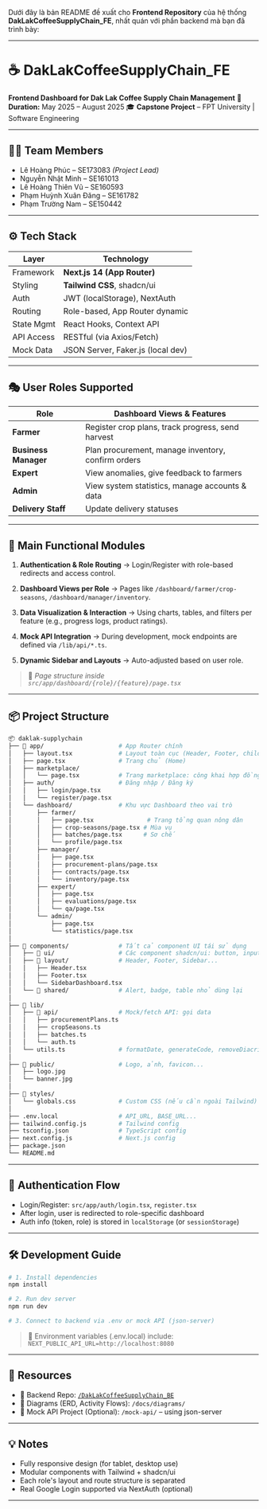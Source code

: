 Dưới đây là bản README đề xuất cho **Frontend Repository** của hệ thống **DakLakCoffeeSupplyChain\_FE**, nhất quán với phần backend mà bạn đã trình bày:

---

# ☕ DakLakCoffeeSupplyChain\_FE

**Frontend Dashboard for Dak Lak Coffee Supply Chain Management**
📅 **Duration:** May 2025 – August 2025
🎓 **Capstone Project** – FPT University | Software Engineering

---

## 🧑‍💻 Team Members

* Lê Hoàng Phúc – SE173083 *(Project Lead)*
* Nguyễn Nhật Minh – SE161013
* Lê Hoàng Thiên Vũ – SE160593
* Phạm Huỳnh Xuân Đăng – SE161782
* Phạm Trường Nam – SE150442

---

## ⚙️ Tech Stack

| Layer      | Technology                        |
| ---------- | --------------------------------- |
| Framework  | **Next.js 14 (App Router)**       |
| Styling    | **Tailwind CSS**, shadcn/ui       |
| Auth       | JWT (localStorage), NextAuth      |
| Routing    | Role-based, App Router dynamic    |
| State Mgmt | React Hooks, Context API          |
| API Access | RESTful (via Axios/Fetch)         |
| Mock Data  | JSON Server, Faker.js (local dev) |

---

## 🎭 User Roles Supported

| Role                 | Dashboard Views & Features                         |
| -------------------- | -------------------------------------------------- |
| **Farmer**           | Register crop plans, track progress, send harvest  |
| **Business Manager** | Plan procurement, manage inventory, confirm orders |
| **Expert**           | View anomalies, give feedback to farmers           |
| **Admin**            | View system statistics, manage accounts & data     |
| **Delivery Staff**   | Update delivery statuses                           |

---

## 🧩 Main Functional Modules

1. **Authentication & Role Routing**
   → Login/Register with role-based redirects and access control.

2. **Dashboard Views per Role**
   → Pages like `/dashboard/farmer/crop-seasons`, `/dashboard/manager/inventory`.

3. **Data Visualization & Interaction**
   → Using charts, tables, and filters per feature (e.g., progress logs, product ratings).

4. **Mock API Integration**
   → During development, mock endpoints are defined via `/lib/api/*.ts`.

5. **Dynamic Sidebar and Layouts**
   → Auto-adjusted based on user role.

> 📁 *Page structure inside `src/app/dashboard/{role}/{feature}/page.tsx`*

---

## 📦 Project Structure

```bash
📦 daklak-supplychain
├── 📁 app/                     # App Router chính
│   ├── layout.tsx             # Layout toàn cục (Header, Footer, children)
│   ├── page.tsx               # Trang chủ (Home)
│   ├── marketplace/
│   │   └── page.tsx           # Trang marketplace: công khai hợp đồng thu mua
│   ├── auth/                  # Đăng nhập / Đăng ký
│   │   ├── login/page.tsx
│   │   └── register/page.tsx
│   └── dashboard/             # Khu vực Dashboard theo vai trò
│       ├── farmer/
│       │   ├── page.tsx               # Trang tổng quan nông dân
│       │   ├── crop-seasons/page.tsx # Mùa vụ
│       │   ├── batches/page.tsx      # Sơ chế
│       │   └── profile/page.tsx
│       ├── manager/
│       │   ├── page.tsx
│       │   ├── procurement-plans/page.tsx
│       │   ├── contracts/page.tsx
│       │   └── inventory/page.tsx
│       ├── expert/
│       │   ├── page.tsx
│       │   ├── evaluations/page.tsx
│       │   └── qa/page.tsx
│       └── admin/
│           ├── page.tsx
│           └── statistics/page.tsx
│
├── 📁 components/              # Tất cả component UI tái sử dụng
│   ├── 📁 ui/                  # Các component shadcn/ui: button, input...
│   ├── 📁 layout/              # Header, Footer, Sidebar...
│   │   ├── Header.tsx
│   │   ├── Footer.tsx
│   │   └── SidebarDashboard.tsx
│   └── 📁 shared/              # Alert, badge, table nhỏ dùng lại
│
├── 📁 lib/
│   ├── 📁 api/                 # Mock/fetch API: gọi data
│   │   ├── procurementPlans.ts
│   │   ├── cropSeasons.ts
│   │   ├── batches.ts
│   │   └── auth.ts
│   └── utils.ts               # formatDate, generateCode, removeDiacritics,...
│
├── 📁 public/                  # Logo, ảnh, favicon...
│   ├── logo.jpg
│   └── banner.jpg
│
├── 📁 styles/
│   └── globals.css            # Custom CSS (nếu cần ngoài Tailwind)
│
├── .env.local                 # API_URL, BASE_URL...
├── tailwind.config.js         # Tailwind config
├── tsconfig.json              # TypeScript config
├── next.config.js             # Next.js config
├── package.json
└── README.md

```

---

## 🔐 Authentication Flow

* Login/Register: `src/app/auth/login.tsx`, `register.tsx`
* After login, user is redirected to role-specific dashboard
* Auth info (token, role) is stored in `localStorage` (or `sessionStorage`)

---

## 🛠 Development Guide

```bash
# 1. Install dependencies
npm install

# 2. Run dev server
npm run dev

# 3. Connect to backend via .env or mock API (json-server)
```

> 🔧 Environment variables (.env.local) include:
> `NEXT_PUBLIC_API_URL=http://localhost:8080`

---

## 📄 Resources

* 📘 Backend Repo: [`/DakLakCoffeeSupplyChain_BE`](https://github.com/your-org/DakLakCoffeeSupplyChain_BE)
* 📘 Diagrams (ERD, Activity Flows): `/docs/diagrams/`
* 📘 Mock API Project (Optional): `/mock-api/` – using json-server

---

## 💡 Notes

* Fully responsive design (for tablet, desktop use)
* Modular components with Tailwind + shadcn/ui
* Each role's layout and route structure is separated
* Real Google Login supported via NextAuth (optional)

---


